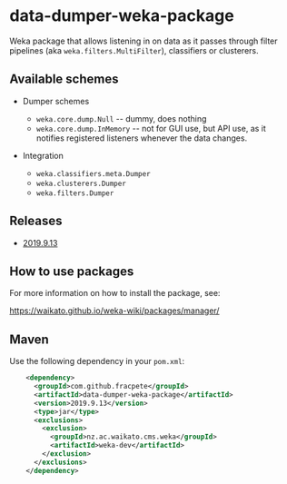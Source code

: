 # data-dumper-weka-package
Weka package that allows listening in on data as it passes through filter 
pipelines (aka `weka.filters.MultiFilter`), classifiers or clusterers.


## Available schemes

* Dumper schemes

  * `weka.core.dump.Null` -- dummy, does nothing
  * `weka.core.dump.InMemory` -- not for GUI use, but API use, as it notifies
    registered listeners whenever the data changes.

* Integration

  * `weka.classifiers.meta.Dumper`
  * `weka.clusterers.Dumper`
  * `weka.filters.Dumper`


## Releases

* [2019.9.13](https://github.com/fracpete/data-dumper-weka-package/releases/download/v2019.9.13/data-dumper-2019.9.13.zip)


## How to use packages

For more information on how to install the package, see:

https://waikato.github.io/weka-wiki/packages/manager/


## Maven

Use the following dependency in your `pom.xml`:

```xml
    <dependency>
      <groupId>com.github.fracpete</groupId>
      <artifactId>data-dumper-weka-package</artifactId>
      <version>2019.9.13</version>
      <type>jar</type>
      <exclusions>
        <exclusion>
          <groupId>nz.ac.waikato.cms.weka</groupId>
          <artifactId>weka-dev</artifactId>
        </exclusion>
      </exclusions>
    </dependency>
```
